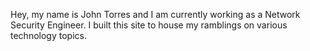 Hey, my name is John Torres and I am currently working as a Network Security Engineer. I built this site to house my ramblings on various technology topics.
